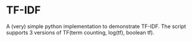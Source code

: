 # TF-IDF
A (very) simple python implementation to demonstrate TF-IDF.  The script supports 3 versions of TF(term counting, log(tf), boolean tf).
